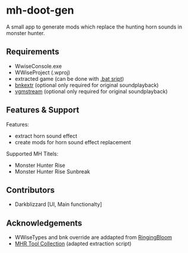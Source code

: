 # mh-doot-gen
A small app to generate mods which replace the hunting horn sounds in monster hunter.

## Requirements
- WwiseConsole.exe 
- WWiseProject (.wproj)
- extracted game (can be done with [.bat sript](./extract-rise-pak.bat))
- [bnkextr](https://github.com/eXpl0it3r/bnkextr/releases/tag/2.0) (optional only required for original soundplayback)
- [vgmstream](https://github.com/vgmstream/vgmstream/releases/tag/r1879) (optional only required for original soundplayback)

## Features & Support

Features:
- extract horn sound effect
- create mods for horn sound effect replacement

Supported MH Titels:
- Monster Hunter Rise
- Monster Hunter Rise Sunbreak

## Contributors

- Darkblizzard [UI, Main functionalty]

## Acknowledgements
- WWiseTypes and bnk override are addapted from [RingingBloom](https://github.com/Silvris/RingingBloom) 
- [MHR Tool Collection](https://github.com/mhvuze/MonsterHunterRiseModding/wiki/Tool-Collection) (adapted extraction script)